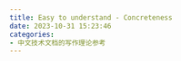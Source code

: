 ```yaml
---
title: Easy to understand - Concreteness
date: 2023-10-31 15:23:46
categories:
- 中文技术文档的写作理论参考
---
```


